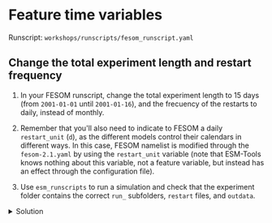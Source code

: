 Feature time variables
======================

Runscript: `workshops/runscripts/fesom_runscript.yaml`

Change the total experiment length and restart frequency
--------------------------------------------------------

1. In your FESOM runscript, change the total experiment length to 15 days (from `2001-01-01` until `2001-01-16`),
   and the frecuency of the restarts to daily, instead of monthly.

2. Remember that you'll also need to indicate to FESOM a daily `restart_unit` (`d`), as the different models
   control their calendars in different ways. In this case, FESOM namelist is modified through the `fesom-2.1.yaml`
   by using the `restart_unit` variable (note that ESM-Tools knows nothing about this variable, not a feature
   variable, but instead has an effect through the configuration file).

3. Use `esm_runscripts` to run a simulation and check that the experiment folder contains the correct `run_` 
   subfolders, `restart` files, and `outdata`.

<details>
  <summary>Solution</summary>
  
  ``` yaml
  general:
      initial_date: '2001-01-01'
      final_date: '2001-01-16'
      nmonth: 0
      nday: 1
  fesom:
      restart_unit: 'd'
  ```
</details>